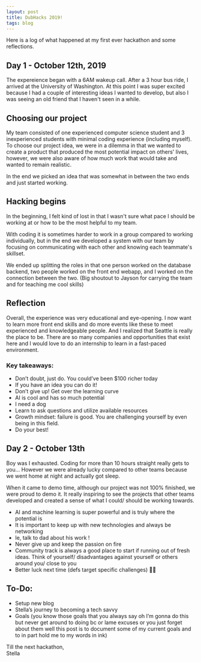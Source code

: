 ```yaml
---
layout: post
title: DubHacks 2019!
tags: blog
---
```


Here is a log of what happened at my first ever hackathon and some reflections. 

## Day 1 - October 12th, 2019 <br>
The expereience began with a 6AM wakeup call. After a 3 hour bus ride, I arrived at the University of Washington. At this point I was super excited because I had a couple of interesting ideas I wanted to develop, but also I was seeing an old friend that I haven't seen in a while. 

## Choosing our project
My team consisted of one experienced computer science student and 3 inexperienced students with minimal coding experience (including myself). To choose our project idea, we were in a dilemma in that we wanted to create a product that produced the most potential impact on others' lives, however, we were also aware of how much work that would take and wanted to remain realistic. 

In the end we picked an idea that was somewhat in between the two ends and just started working. 

## Hacking begins
In the beginning, I felt kind of lost in that I wasn't sure what pace I should be working at or how to be the most helpful to my team. 

With coding it is sometimes harder to work in a group compared to working individually, but in the end we developed a system with our team by focusing on communicating with each other and knowing each teammate's skillset. 

We ended up splitting the roles in that one person worked on the database backend, two people worked on the front end webapp, and I worked on the connection between the two. (Big shoutout to Jayson for carrying the team and for teaching me cool skills) 


## Reflection
Overall, the experience was very educational and eye-opening. I now want to learn more front end skills and do more events like these to meet experienced and knowledgeable people. And I realized that Seattle is really the place to be. There are so many companies and opportunities that exist here and I would love to do an internship to learn in a fast-paced environment. 

### Key takeaways: <br>
- Don’t doubt, just do. You could’ve been $100 richer today
- If you have an idea you can do it!
- Don’t give up! Get over the learning curve
- AI is cool and has so much potential
- I need a dog
- Learn to ask questions and utilize available resources
- Growth mindset: failure is good. You are challenging yourself by even being in this field. 
- Do your best!

## Day 2 - October 13th <br>
Boy was I exhausted. Coding for more than 10 hours straight really gets to you... However we were already lucky compared to other teams because we went home at night and actually got sleep. 

When it came to demo time, although our project was not 100% finished, we were proud to demo it. It really inspiring to see the projects that other teams developed and created a sense of what I could/ should be working towards. 

- AI and machine learning is super powerful and is truly where the potential is
- It is important to keep up with new technologies and always be networking
- Ie, talk to dad about his work !
- Never give up and keep the passion on fire
- Community track is always a good place to start if running out of fresh ideas. Think of yourself/ disadvantages against yourself or others around you/ close to you
- Better luck next time (defs target specific challenges) 💪🏼

## To-Do: <br>
- Setup new blog
- Stella’s journey to becoming a tech savvy
- Goals (you know those goals that you always say oh I’m gonna do this but never get around to doing bc or lame excuses or you just forget about them well this post is to document some of my current goals and to in part hold me to my words in ink)


Till the next hackathon, <br>
Stella